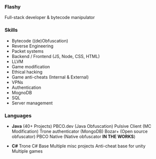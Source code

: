 

<!--
**flashyFP/flashyFP** is a ✨ _special_ ✨ repository because its `README.md` (this file) appears on your GitHub profile.

Here are some ideas to get you started:

- 🔭 I’m currently working on ...
- 🌱 I’m currently learning ...
- 👯 I’m looking to collaborate on ...
- 🤔 I’m looking for help with ...
- 💬 Ask me about ...
- 📫 How to reach me: ...
- 😄 Pronouns: ...
- ⚡ Fun fact: ...
-->

### **Flashy**

Full-stack developer & bytecode manipulator


### **Skills**

- Bytecode ((de)Obfuscation)
- Reverse Engineering
- Packet systems
- Backend / Frontend (JS, Node, CSS, HTML)
- LLVM
- Game modification
- Ethical hacking
- Game anti-cheats (Internal & External)
- VPNs
- Authentication
- MognoDB
- SQL
- Server management

### **Languages**

- **Java** (40+ Projects)
  PBCO.dev (Java Obfuscation)
  Pulsive Client (MC Modification)
  Trone authenticator (MongoDB)
  Bozar+ (Open source obfuscator)
  PBCO Native (Native obfuscator **IN THE WORKS**)

- **C#**
  Trone C# Base
  Multiple misc projects
  Anti-cheat base for unity
  Multiple games
  
